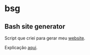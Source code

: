 # bsg
## Bash site generator
Script que criei para gerar meu [website](https://crdpa.github.io/).

Explicação [aqui](https://crdpa.github.io/blog/2020/0423%20-%20Construindo%20um%20site%20com%20bash%20e%20pandoc.html).
